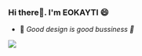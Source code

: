   ### Hi there👋. I'm EOKAYTI 😄

- 💬 *Good design is good bussiness 🌱*

 ![](https://i.pinimg.com/originals/8c/b4/88/8cb48892e3fa929efdab85b19eb31c90.gif)
